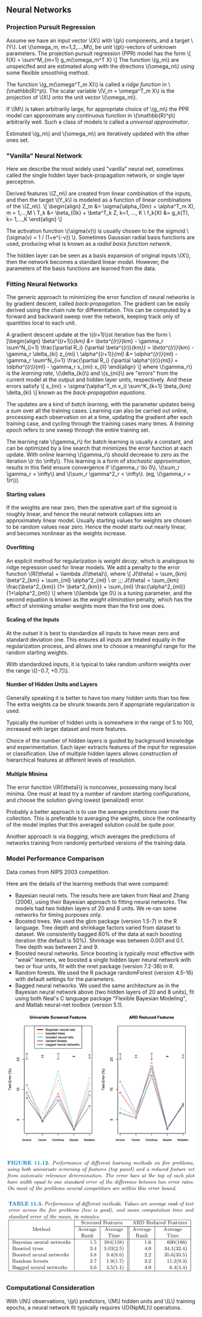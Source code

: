 ## Neural Networks
 
### Projection Pursuit Regression
 
Assume we have an input vector \\(X\\) with \\(p\\) components, and a target \\(Y\\). Let \\(\omega_m, m=1,2,...,M\\), be unit \\(p\\)-vectors of unknown parameters. The projection pursuit regression (PPR) model has the form
\\[ f(X) = \sum^M_{m=1} g_m(\omega_m^T X) \\]
The function \\(g_m\\) are unspeicifed and are estimated along with the directions \\(\omega_m\\) using some flexible smoothing method.
 
The function \\(g_m(\omega^T_m X)\\) is called a *ridge function* in \\(\mathbb{R}^p\\). The scalar variable \\(V_m = \omega^T_m X\\) is the projection of \\(X\\) onto the unit vector \\(\omega_m\\).
 
If \\(M\\) is taken arbitrarily large, for appropriate choice of \\(g_m\\) the PPR model can approximate any continuous function in \\(\mathbb{R}^p\\) arbitrarily well. Such a class of models is called a *universal approximator*.
 
Estimated \\(g_m\\) and \\(\omega_m\\) are iteratively updated with the other ones set.
 
### "Vanilla" Neural Network
 
Here we describe the most widely used "vanilla” neural net, sometimes called the single hidden layer back-propagation network, or single layer perceptron.
 
Derived features \\(Z_m\\) are created from linear combination of the inputs, and then the target \\(Y_k\\) is modeled as a function of linear combinations of the \\(Z_m\\).
\\[ \begin{align} Z_m &= \sigma(\alpha_{0m} + \alpha^T_m X), m = 1,...,M \\
T_k &= \beta_{0k} + \beta^T_k Z, k=1, ..., K \\
f_k(X) &= g_k(T), k= 1,...,K \end{align} \\]
 
The activation function \\(\sigma(v)\\) is usually chosen to be the sigmoid \\(\sigma(v) = 1 / (1+e^{-v}) \\). Sometimes Gaussian radial basis functions are used, producing what is known as a *radial basis function network*.
 
The hidden layer can be seen as a basis expansion of original inputs \\(X\\), then the network becomes  a standard linear model. However, the parameters of the basis functions are learned from the data.
 
### Fitting Neural Networks
 
The generic approach to minimizing the error function of neural networks is by gradient descent, called *back-propagation*. The gradient can be easily derived using the chain rule for differentiation. This can be computed by a forward and backward sweep over the network, keeping track only of quantities local to each unit.
 
A gradient descent update at the \\((r+1)\\)st iteration has the form
\\[\begin{align} \beta^{(r+1)}_{km} &= \beta^{(r)}_{km} - \gamma_r \sum^N_{i=1} \frac{\partial R_i} {\partial \beta^{(r)}_{km}} = \beta^{(r)}_{km} - \gamma_r \delta_{ki} z_{mi} \\
\alpha^{(r+1)}_{ml} &= \alpha^{(r)}_{ml} - \gamma_r \sum^N_{i=1} \frac{\partial R_i} {\partial \alpha^{(r)}_{ml}} = \alpha^{(r)}_{ml} - \gamma_r s_{mi} x_{il} \end{align} \\]
where \\(\gamma_r\\) is the *learning rate*, \\(\delta_{ki}\\) and \\(s_{mi}\\) are "errors" from the current model at the output and hidden layer units, respectively. And these errors satisfy
\\[ s_{mi} = \sigma'(\alpha^T_m x_i) \sum^K_{k=1} \beta_{km} \delta_{ki} \\]
known as the *back-propagation equations*.
 
The updates are a kind of *batch learning*, with the parameter updates being a sum over all the training cases. Learning can also be carried out online, processing each observation on at a time, updating the gradient after each training case, and cycling through the training cases many times. A *training epoch* refers to one sweep through the entire training set.
 
The learning rate \\(\gamma_r\\) for batch learning is usually a constant, and can be optimized by a line search that minimizes the error function at each update. With online learning \\(\gamma_r\\) should decrease to zero as the iteration \\(r \to \infty\\). This learning is a form of *stochastic approximation*, results in this field ensure convergence if \\(\gamma_r \to 0\\), \\(\sum_r \gamma_r = \infty\\) and \\(\sum_r \gamma^2_r < \infty\\). (eg, \\(\gamma_r = 1/r\\)).
 
#### Starting values
 
If the weights are near zero, then the operative part of the sigmoid is roughly linear, and hence the neural network collapses into an approximately linear model. Usually starting values for weights are chosen to be random values near zero. Hence the model starts out nearly linear, and becomes nonlinear as the weights increase.
 
#### Overfitting
 
An explicit method for regularization is *weight decay*, which is analogous to ridge regression used for linear models. We add a penalty to the error function \\(R(\theta) + \lambda J(\theta)\\), where
\\[ J(\theta) = \sum_{km} \beta^2_{km} + \sum_{ml} \alpha^2_{ml} \\
or \;\;\; J(\theta) = \sum_{km} \frac{\beta^2_{km}} {1+ \beta^2_{km}} + \sum_{ml} \frac{\alpha^2_{ml}} {1+\alpha^2_{ml}} \\]
where \\(\lambda \ge 0\\) is a tuning parameter, and the second equation is known as the *weight elimination* penalty, which has the effect of shrinking smaller weights more than the first one does.
 
#### Scaling of the Inputs
 
At the outset it is best to standardize all inputs to have mean zero and standard deviation one. This ensures all inputs are treated equally in the regularization process, and allows one to choose a meaningful range for the random starting weights.
 
With standardized inputs, it is typical to take random uniform weights over the range \\([−0.7, +0.7]\\).
 
#### Number of Hidden Units and Layers
 
Generally speaking it is better to have too many hidden units than too few. The extra weights ca be shrunk towards zero if appropriate regularization is used.
 
Typically the number of hidden units is somewhere in the range of 5 to 100, increased with larger dataset and more features.
 
Choice of the number of hidden layers is guided by background knowledge and experimentation. Each layer extracts features of the input for regression or classification. Use of multiple hidden layers allows construction of hierarchical features at different levels of resolution.
 
#### Multiple Minima
 
The error function \\(R(\theta)\\) is nonconvex, possessing many local minima. One must at least try a number of random starting configurations, and choose the solution giving lowest (penalized) error.
 
Probably a better approach is to use the average predictions over the collection. This is preferable to averaging the weights, since the nonlinearity of the model implies that this averaged solution could be quite poor.
 
Another approach is via *bagging*, which averages the predictions of networks training from randomly perturbed versions of the training data.
 
### Model Performance Comparison
 
Data comes from NIPS 2003 competition.
 
Here are the details of the learning methods that were compared:

- Bayesian neural nets. The results here are taken from Neal and Zhang (2006), using their Bayesian approach to fitting neural networks. The models had two hidden layers of 20 and 8 units. We re-ran some networks for timing purposes only.
- Boosted trees. We used the gbm package (version 1.5-7) in the R language. Tree depth and shrinkage factors varied from dataset to dataset. We consistently bagged 80% of the data at each boosting iteration (the default is 50%). Shrinkage was between 0.001 and 0.1. Tree depth was between 2 and 9.
- Boosted neural networks. Since boosting is typically most effective with  "weak" learners, we boosted a single hidden layer neural network with two or four units, fit with the nnet package (version 7.2-36) in R.
- Random forests. We used the R package randomForest (version 4.5-16) with default settings for the parameters.
- Bagged neural networks. We used the same architecture as in the Bayesian neural network above (two hidden layers of 20 and 8 units), fit using both Neal's C language package "Flexible Bayesian Modeling", and Matlab neural-net toolbox (version 5.1).
 
![performance](img/c11-1.png)
 
![performance](img/c11-2.png)
 
### Computational Consideration
 
With \\(N\\) observations, \\(p\\) predictors, \\(M\\) hidden units and \\(L\\) training epochs, a neural network fit typically requires \\(O(NpML)\\) operations.

